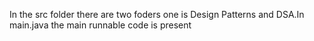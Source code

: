 In the src folder there are two foders one is Design Patterns and DSA.In main.java the main runnable code is present 
